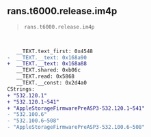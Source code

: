 ## rans.t6000.release.im4p

> `rans.t6000.release.im4p`

```diff

 
   __TEXT.text_first: 0x4548
-  __TEXT.__text: 0x168a90
+  __TEXT.__text: 0x168a88
   __TEXT.shared: 0xb06c
   __TEXT.read: 0x5868
   __TEXT.__const: 0x2d4a0
CStrings:
+ "532.120.1"
+ "532.120.1~541"
+ "AppleStorageFirmwarePreASP3-532.120.1~541"
- "532.100.6"
- "532.100.6~508"
- "AppleStorageFirmwarePreASP3-532.100.6~508"

```
